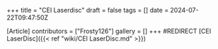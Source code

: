 +++
title = "CEI Laserdisc"
draft = false
tags = []
date = 2024-07-22T09:47:50Z

[Article]
contributors = ["Frosty126"]
gallery = []
+++
#REDIRECT [CEI LaserDisc]({{< ref "wiki/CEI LaserDisc.md" >}})
